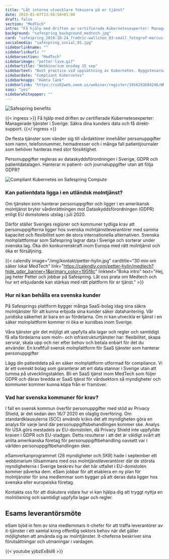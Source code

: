 ```yaml
---
title: "Låt interna utvecklare fokusera på er tjänst"
date: 2019-01-07T13:58:58+01:00
draft: false
section: "MedTech"
intro: "Få hjälp med driften av certifierade Kubernetes­experter: Managerade tjänster i Sverige. Säkra dina kunders data och få direkt­support"
background: "safespring_background_medtech.jpg"
card: "safespring_2019-10-24_fredric-wallsten_03-small_fotograf-marcus-boberg.jpg"
socialmedia: "safespring_social_01.jpg"
sidebarlinkname: ""
sidebarlinkurl: ""
sidebarsection: "MedTech"
sidebarimage: "petter-live.gif"
sidebartitle: "Webbinarium onsdag 15 sep"
sidebartext: "Best practice vid uppsättning av Kubernetes. Byggstenarna i Compliant Kubernetes och kundcase från MedTech."
sidebardate: "Compliant Kubernetes"
sidebarknapp: "Hämta länk"
sidebarlink: "https://us02web.zoom.us/webinar/register/1916293684246/WN_CVkFeI0HTyWKI2g8uhCqjQ"
saas: "yes"
sidebarwhitepaper: ""
---
```

 ![Safespring benefits](/img/safespring-myndigheter-key-points.svg)

{{< ingress >}}
Få hjälp med driften av certifierade Kubernetes­experter: Managerade tjänster i Sverige. Säkra dina kunders data och få direkt­support.
{{</ ingress >}}

De flesta tjänster som vänder sig till vårdaktörer innehåller person­uppgifter som namn, telefonnummer, hemadresser och i många fall patientjournaler som behöver hanteras med stor försiktighet.

Personuppgifter regleras av dataskydds­förordningen i Sverige, GDPR och patientdatalagen. Hanterar ni patient- och journaluppgifter utan att följa GDPR?

![Compliant Kubernetes on Safespring Compute](/img/safespring_compliant_kubernetes-pyramide.svg)

### Kan patientdata ligga i en utländsk molntjänst?
Om tjänsten som hanterar personuppgifter och ligger i en amerikansk molntjänst bryter vårdinrättningen mot Dataskyddsförordningen (GDPR) enligt EU domstolens utslag i juli 2020.

Därför ställer Sveriges regioner och kommuner tydliga krav att personuppgifterna ligger hos svenska molntjänstleverantörer med samma kapacitet och flexibilitet som de stora internationella alternativen. Svenska molnplattformar som Safespring lagrar data i Sverige och sorterar under svenska lag. Öka din konkurrenskraft inom Europa med rätt molntjänst och öka er försäljning.

{{< calendly image="/img/kontakt/petter-hylin.jpg" cardtitle="30 min om säker lokal MedTech" link="https://calendly.com/petter-hylin/medtech?hide_gdpr_banner=1&primary_color=195f8c" linktext="Boka intro" text="Hej, jag heter Petter och jobbar på Safespring. Låt oss prata om Medtech och hur ert erbjudande kan stärkas med rätt plattform för er tjänst." >}}

### Hur ni kan behålla era svenska kunder
På Safesprings plattform bygger många SaaS-bolag idag sina säkra molntjänster för att kunna erbjuda sina kunder säker datahantering. Vår juridiska säkerhet är bara en av fördelarna. Om ni kan utveckla er tjänst i en säker molnplattform kommer ni öka er kundbas inom Sverige.

Våra tjänster gör det möjligt att uppfylla alla lagar och regler och samtidigt få alla fördelarna som moln- och infrastrukturtjänster har: flexibilitet, skapa servrar, skala upp och ner efter behov och betala enbart för det du använder. En kraftfull svensk molnplattform för SaaS tjänster som hanterar personuppgifter

Lägg din patientdata på en säker molnplattform utformad för compliance. Vi är ett svenskt bolag som garanterar att ert data stannar i Sverige utan att tumma på utvecklingstakten. Bli en SaaS tjänst inom MedTech som följer GDPR och därav bredda er SaaS tjänst för vårdsektorn så myndigheter och kommuner kommer kunna köpa från er framöver.

### Vad har svenska kommuner för krav?
I fall en svensk kommun överför personuppgifter med stöd av Privacy Shield, är det sedan den 16/7 2020 en olaglig överföring. Om standardklausulerna (SCC) används krävs det att myndigheten göra en analys för varje land där personuppgiftsbehandlingen kommer ske. Analys för USA görs mestadels av EU-domstolen, då Privacy Shield inte uppfyllde kraven i GDPR och EU-stadgan. Detta resulterar i att det är väldigt svårt att anlita amerikanska företag för personuppgiftbehandling oavsett var i världen personuppgiftbehandlingen sker.

eSamverkanprogrammet (28 myndigheter och SKR) hade i september ett webbinarium tillsammans med oss molntjänstleverantörer där de största myndigheterna i Sverige beskrev hur det här utfallet i EU-domstolen kommer påverka dem. eSam jobbar för att etablera en ny plan för molntjänster för sina medlemmar som bygger på att deras data ligger hos svenska eller europeiska företag.

Kontakta oss för att diskutera vidare hur vi kan hjälpa dig att tryggt nyttja en molnlösning och samtidigt uppfylla lagar och regler.


## Esams leverantörsmöte
eSam bjöd in fem av sina medlemmars it-chefer för att träffa leverantörer av it-tjänster i ett samtal kring offentlig sektors behov när det gäller möjligheten att använda sig av molntjänster. It-cheferna beskriver sina förutsättningar och utmaningar i vardagen.


{{< youtube yjibzEx8sI8 >}}
